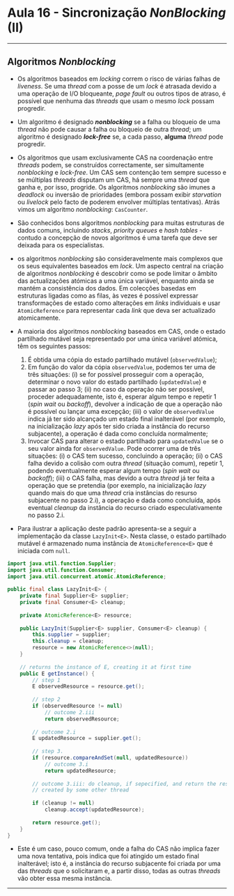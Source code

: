 
# Aula 16 - Sincronização _NonBlocking_ (II)

____

## Algoritmos _Nonblocking_

- Os algoritmos baseados em _locking_ correm o risco de várias falhas de _liveness_. Se uma _thread_ com a posse de um _lock_ é atrasada devido a uma operação de I/O bloqueante, _page fault_ ou outros tipos de atraso, é possível que nenhuma das _threads_ que usam o mesmo _lock_ possam progredir.

- Um algoritmo é designado **_nonblocking_** se a falha ou bloqueio de uma _thread_ não pode causar a falha ou bloqueio de outra _thread_; um algoritmo é designado **_lock-free_** se, a cada passo, **alguma** _thread_ pode progredir.

- Os algoritmos que usam exclusivamente CAS na coordenação entre _threads_ podem, se construídos correctamente, ser simultamente _nonblocking_ e _lock-free_. Um CAS sem contenção tem sempre sucesso e se múltiplas _threads_ disputam um CAS, há sempre uma _thread_ que ganha e, por isso, progride. Os algoritmos _nonblocking_ são imunes a _deadlock_ ou inversão de prioridades (embora possam exibir _starvation_ ou _livelock_ pelo facto de poderem envolver múltiplas tentativas). Atrás vimos um algoritmo _nonblocking_: `CasCounter`.

- São conhecidos bons algoritmos _nonblocking_ para muitas estruturas  de dados comuns, incluindo _stacks_, _priority queues_ e _hash tables_ - contudo a concepção de novos algoritmos é uma tarefa que deve ser deixada para os especialistas.

- os algoritmos _nonblocking_ são consideravelmente mais complexos que os seus equivalentes baseados em _lock_. Um aspecto central na criação de algoritmos _nonblocking_ é descobrir como se pode limitar o âmbito das actualizações atómicas a uma única variável, enquanto ainda se mantém a consistência dos dados. Em colecções basedas em estruturas ligadas como as filas, às vezes é possível expressar transformações de estado como alterações em _links_ individuais e usar `AtomicReference` para representar cada _link_ que deva ser actualizado atomicamente.  

- A maioria dos algoritmos _nonblocking_ baseados em CAS, onde o estado partilhado mutável seja representado por uma única variável atómica, têm os seguintes passos:

	 1. É obtida uma cópia do estado partilhado mutável (`observedValue`);
	 2. Em função do valor da cópia `observedValue`, podemos ter uma de três situações: (i) se for possível prosseguir com a operação, determinar o novo valor do estado partilhado (`updatedValue`) e passar ao passo 3; (ii) no caso da operação não ser possível, proceder adequadamente, isto é, esperar algum tempo e repetir 1 (_spin wait_ ou _backoff_), devolver a indicação de que a operação não é possível ou lançar uma excepção; (iii) o valor de `observedValue` indica já ter sido alcançado um estado final inalterável (por exemplo, na inicialização _lazy_ após ter sido criada a instância do recurso subjacente), a operação é dada como concluída normalmente;
	 3. Invocar CAS para alterar o estado partilhado para `updatedValue` se o seu valor ainda for `observedValue`. Pode ocorrer uma de três situações: (i) o CAS tem sucesso, concluindo a operação; (ii) o CAS falha devido a colisão com outra _thread_ (situação comum), repetir 1, podendo eventualmente esperar algum tempo (_spin wait_ ou _backoff_); (iii) o CAS falha, mas devido a outra _thread_ já ter feita a operação que se pretendia (por exemplo, na inicialização _lazy_ quando mais do que uma _thread_ cria instâncias do resurso subjacente no passo 2.i), a operação e dada como concluída, após eventual _cleanup_ da instância do recurso criado especulativamente no passo 2.i.
	 
- Para ilustrar a aplicação deste padrão apresenta-se a seguir a implementação da classe `LazyInit<E>`. Nesta classe, o estado partilhado mutável é armazenado numa instância de `AtomicReference<E>` que é iniciada com `null`.

```Java	
import java.util.function.Supplier;
import java.util.function.Consumer;
import java.util.concurrent.atomic.AtomicReference;
	
public final class LazyInit<E> {
	private final Supplier<E> supplier;
	private final Consumer<E> cleanup;
	 
	private AtomicReference<E> resource;
	
	public LazyInit(Supplier<E> supplier, Consumer<E> cleanup) {
		this.supplier = supplier;
		this.cleanup = cleanup;
		resource = new AtomicReference<>(null);
	}
	
	// returns the instance of E, creating it at first time
	public E getInstance() {
		// step 1
		E observedResource = resource.get();
		
		// step 2
		if (observedResource != null)
			// outcome 2.iii
			return observedResource;
		
		// outcome 2.i
		E updatedResource = supplier.get();
		
		// step 3.
		if (resource.compareAndSet(null, updatedResource))
			// outcome 3.i
			return updatedResource;
		
		// outcome 3.iii: do cleanup, if sepecified, and return the resource
		// created by some other thread
		
		if (cleanup != null)
			cleanup.accept(updatedResource);
		
		return resource.get();
	}
}
```

- Este é um caso, pouco comum, onde a falha do CAS não implica fazer uma nova tentativa, pois indica que foi atingido um estado final inalterável; isto é, a instância do recurso subjacente foi criada por uma das _threads_ que o solicitaram e, a partir disso, todas as outras _threads_ vão obter essa mesma instância.

___	

